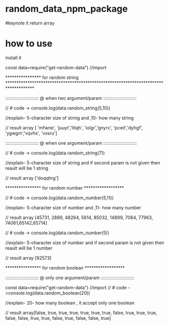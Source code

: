 ﻿# random_data_npm_package


#keynote
it return array




# how to use
install it 

const data=require("get-random-data")  //import



**************** for random string ************************************************************************************

 ::::::::::::::::::::::::::
 @ when two argument/param
::::::::::::::::::::::::::

// #  code -> console.log(data.random_string(5,10))
  
//explain- 5-character size of string and ,10- how many string

// result  array [ 'mfwne', 'juuyt','ltlqh', 'iolgr','gnyrx', 'pceit','dyhgf', 'ygwgm','vqvhs', 'vxsru']


::::::::::::::::::::::::::
@ when one argument/param
::::::::::::::::::::::::::

// #  code -> console.log(data.random_string(7))
  
//explain- 5-character size of string and if second param is not given then reault will be 1 string

// result  array ['doqqhrg']


**************** for random number ******************


// #  code -> console.log(data.random_number(5,11))
  
//explain- 5-character size of number and ,11- how many number

// result  array [45731,  2889, 48264, 5614, 85032, 14899, 7084, 77963, 74061,65142,65714]





// #  code -> console.log(data.random_number(5))
  
//explain- 5-character size of number and if second param is not given then reault will be 1 number

// result  array [92573]

**************** for random boolean ******************

::::::::::::::::::::::::::
@ only one argument/param
::::::::::::::::::::::::::

const data=require("get-random-data")  //import
// #  code ->console.log(data.random_boolean(20))
  
//explain-  20- how many  boolean , it accept only one boolean

// result  array[false, true,  true,  true, true,  true,  true,  false, true,  true,  true,  false, false, true,  true,  false, true,  false, false, true]
